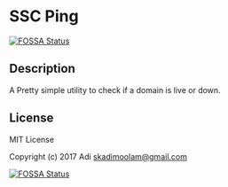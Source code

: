 # SSC Ping

[![FOSSA Status](https://app.fossa.io/api/projects/git%2Bgithub.com%2Fskadimoolam%2Fping.svg?type=shield)](https://app.fossa.io/projects/git%2Bgithub.com%2Fskadimoolam%2Fping?ref=badge_shield)

## Description

A Pretty simple utility to check if a domain is live or down.

## License
MIT License

Copyright (c) 2017 Adi <skadimoolam@gmail.com>

[![FOSSA Status](https://app.fossa.io/api/projects/git%2Bgithub.com%2Fskadimoolam%2Fping.svg?type=large)](https://app.fossa.io/projects/git%2Bgithub.com%2Fskadimoolam%2Fping?ref=badge_large)
